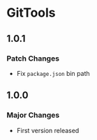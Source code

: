 # GitTools

## 1.0.1

### Patch Changes

- Fix `package.json` bin path

## 1.0.0

### Major Changes

- First version released
